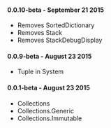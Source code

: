 #### 0.0.10-beta - September 21 2015
* Removes SortedDictionary
* Removes Stack<T>
* Removes StackDebugDisplay

#### 0.0.9-beta - August 23 2015
* Tuple in System

#### 0.0.1-beta - August 23 2015
* Collections
* Collections.Generic
* Collections.Immutable
